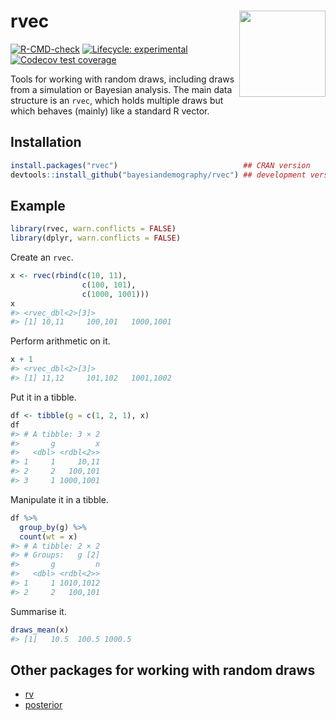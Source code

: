 
<!-- README.md is generated from README.Rmd. Please edit that file -->

# rvec <a href="https://github.com/bayesiandemography/rvec"><img src="data-raw/sticker.png" align="right" height="138" /></a>

<!-- badges: start -->

[![R-CMD-check](https://github.com/bayesiandemography/rvec/actions/workflows/R-CMD-check.yaml/badge.svg)](https://github.com/bayesiandemography/rvec/actions/workflows/R-CMD-check.yaml)
[![Lifecycle:
experimental](https://img.shields.io/badge/lifecycle-experimental-orange.svg)](https://lifecycle.r-lib.org/articles/stages.html#experimental)
[![Codecov test
coverage](https://codecov.io/gh/bayesiandemography/rvec/branch/main/graph/badge.svg)](https://app.codecov.io/gh/bayesiandemography/rvec?branch=main)
<!-- badges: end -->

Tools for working with random draws, including draws from a simulation
or Bayesian analysis. The main data structure is an `rvec`, which holds
multiple draws but which behaves (mainly) like a standard R vector.

## Installation

``` r
install.packages("rvec")                            ## CRAN version
devtools::install_github("bayesiandemography/rvec") ## development version
```

## Example

``` r
library(rvec, warn.conflicts = FALSE)
library(dplyr, warn.conflicts = FALSE)
```

Create an `rvec`.

``` r
x <- rvec(rbind(c(10, 11),
                c(100, 101),
                c(1000, 1001)))
x
#> <rvec_dbl<2>[3]>
#> [1] 10,11     100,101   1000,1001
```

Perform arithmetic on it.

``` r
x + 1
#> <rvec_dbl<2>[3]>
#> [1] 11,12     101,102   1001,1002
```

Put it in a tibble.

``` r
df <- tibble(g = c(1, 2, 1), x)
df
#> # A tibble: 3 × 2
#>       g         x
#>   <dbl> <rdbl<2>>
#> 1     1     10,11
#> 2     2   100,101
#> 3     1 1000,1001
```

Manipulate it in a tibble.

``` r
df %>%
  group_by(g) %>%
  count(wt = x)
#> # A tibble: 2 × 2
#> # Groups:   g [2]
#>       g         n
#>   <dbl> <rdbl<2>>
#> 1     1 1010,1012
#> 2     2   100,101
```

Summarise it.

``` r
draws_mean(x)
#> [1]   10.5  100.5 1000.5
```

## Other packages for working with random draws

- [rv](https://CRAN.R-project.org/package=rv)
- [posterior](https://CRAN.R-project.org/package=posterior)
